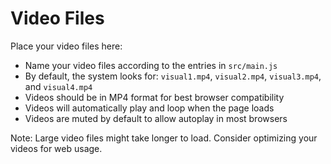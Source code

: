 # Video Files

Place your video files here:

- Name your video files according to the entries in `src/main.js`
- By default, the system looks for: `visual1.mp4`, `visual2.mp4`, `visual3.mp4`, and `visual4.mp4`
- Videos should be in MP4 format for best browser compatibility
- Videos will automatically play and loop when the page loads
- Videos are muted by default to allow autoplay in most browsers

Note: Large video files might take longer to load. Consider optimizing your videos for web usage.
